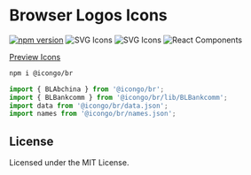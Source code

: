 Browser Logos Icons
===

[![npm version](https://img.shields.io/npm/v/@icongo/br.svg)](https://www.npmjs.com/package/@icongo/br)
![SVG Icons](https://shields.io/badge/SVG-icons-green?logo=svg&style=flat)
![SVG Icons](https://shields.io/badge/TypeScript-Support-green?logo=TypeScript&style=flat)
![React Components](https://shields.io/badge/React-components-green?logo=react&style=flat)

[Preview Icons](http://icongo.github.io/#/icons/br)

```bash
npm i @icongo/br
```

```jsx
import { BLAbchina } from '@icongo/br';
import { BLBankcomm } from '@icongo/br/lib/BLBankcomm';
import data from '@icongo/br/data.json';
import names from '@icongo/br/names.json';
```

## License

Licensed under the MIT License.